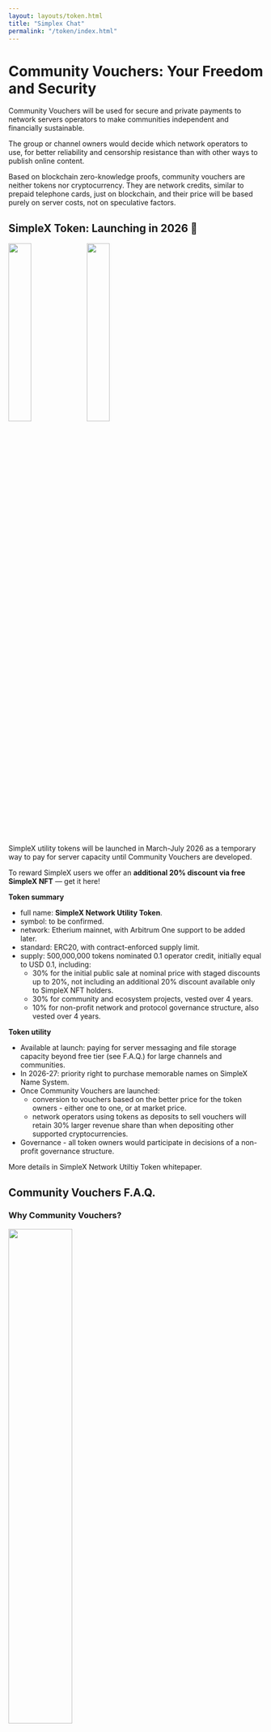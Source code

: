 ```yaml
---
layout: layouts/token.html
title: "Simplex Chat"
permalink: "/token/index.html"
---
```


# Community Vouchers: Your Freedom and Security

Community Vouchers will be used for secure and private payments to network servers operators to make communities independent and financially sustainable.

The group or channel owners would decide which network operators to use, for better reliability and censorship resistance than with other ways to publish online content.

Based on blockchain zero-knowledge proofs, community vouchers are neither tokens nor cryptocurrency. They are network credits, similar to prepaid telephone cards, just on blockchain, and their price will be based purely on server costs, not on speculative factors.

## SimpleX Token: Launching in 2026 🚀

<img src="/img/design_3/simplex_nft_light.png" width="30%" class="float-to-right dark:hidden">

<img src="/img/design_3/simplex_nft_dark.png" width="30%" class="float-to-right hidden dark:block">

SimpleX utility tokens will be launched in March-July 2026 as a temporary way to pay for server capacity until Community Vouchers are developed.

To reward SimpleX users we offer an **additional 20% discount via free SimpleX NFT** &mdash; get it here!

**Token summary**
- full name: **SimpleX Network Utility Token**.
- symbol: to be confirmed.
- network: Etherium mainnet, with Arbitrum One support to be added later.
- standard: ERC20, with contract-enforced supply limit.
- supply: 500,000,000 tokens nominated 0.1 operator credit, initially equal to USD 0.1, including:
  - 30% for the initial public sale at nominal price with staged discounts up to 20%, not including an additional 20% discount available only to SimpleX NFT holders.
  - 30% for community and ecosystem projects, vested over 4 years.
  - 10% for non-profit network and protocol governance structure, also vested over 4 years.

**Token utility**
- Available at launch: paying for server messaging and file storage capacity beyond free tier (see F.A.Q.) for large channels and communities.
- In 2026-27: priority right to purchase memorable names on SimpleX Name System.
- Once Community Vouchers are launched:
  - conversion to vouchers based on the better price for the token owners - either one to one, or at market price.
  - network operators using tokens as deposits to sell vouchers will retain 30% larger revenue share than when depositing other supported cryptocurrencies.
- Governance - all token owners would participate in decisions of a non-profit governance structure.

More details in SimpleX Network Utiltiy Token whitepaper.

## Community Vouchers F.A.Q.

### Why Community Vouchers?

<img src="/img/design_3/community_vouchers_light.jpg" width="50%" class="float-to-right dark:hidden">

<img src="/img/design_3/community_vouchers_dark.jpg" width="50%" class="float-to-right hidden dark:block">

Very simple - somebody has to pay the bills.

There are many social media and content platforms that are free to use. But they may turn out to be quite expensive:
- they collect and sell information about your online activity &mdash; to make you pay higher prices and to influence your opinions.
- you don't own the content you publish on "free" platfomrs. It limits your right to use this content, in case the audience grows and it becomes successful.
- the channel you created does not belong to you as well - it can be removed in case of copyright or other content complaints, even if they are not valid.

With centralized platforms you own nothing. The only solution to that is that groups and communities pay their own bills. The great news is that infrastructure for hosting is quite cheap, and we estimate that the cost to host a community of 5,000-10,000 users who receive messages (can be up to 100,000 members) with 5-10gb worth of files will be approximately $5-10 per month. This small amount would make community independent and network operators profitable.

### Will there be free public groups and channels?

Yes, within a free tier limit.

We will confirm it in 2026, but approximately 1,000 users receiving messages (can be up to 5,000-10,000 members), and 500Mb long-term storage capacity for files and media per group will be available for free.

Limit on sending files with 2 days in-transit storage will remain the same – up to 1Gb per file.

### Why not use existing tokens or cryptocurrencies?

We want to provide privacy and security of payments for the servers, which is incompatible with the necessary financial compliance in case of cryptocurrency or freely tradeable token.

Community Vouchers are legally equivalent to prepaid telephone cards - community members and owners can buy them for the usual money or some cryptocurrency, and then use them to pay to network operators without identifying community owners - to protect their security and freedom of speech.

Community Vouchers will only allow 2 transfers between network users, to enable donations to communities, and will not be suitable as the long term value storage, as they will expire in 6-12 months after purchase. These limitations will protect Community Vouchers from speculation and from financial regulations. Their price will be determined by the costs of providing the server capacity, and not speculatively, as it happens with cryptocurrencies.

### How will vouchers work for the users?

Users who want to pay for or sponsor their communities will buy Community Vouchers via the app and then the app will manage them automatically and transparently - no need to worry about managing wallets or cryptographic keys, it will be like topping up a prepaid mobile phone, including support for in-app payments.

The app will automatically choose different operator to buy vouchers from, and the usage of vouchers will be unlinkable with the purchase - thanks to zero-knowledge proofs used with the vouchers.

### How will SimpleX network evolve to support Community Vouchers?

Currently there are two pre-configured operators in SimpleX apps, and you can use your own self-hosted servers. It allows for high degree of network decentralization and for creation of protected network segments, unlike many networks where everybody has access to all servers, protecting SimpleX network from network-wide attacks. But for users that only use pre-configured servers the decentralization is limited.

The launch of Community Vouchers will create financial incentives for many other server operators to become available to the end users, under the same terms. SimpleX Chat Ltd and several non-profit entities in different jurisdictions (we already established SimpleX Chat Foundation in the US) will play the role of network regulator. They will sign the agreements with the network operators obliging them to honour the same privacy policy and quality of service as a condition of earning profit from SimpleX network traffic.

### How will vouchers work for the network operators?

To be able to issue the vouchers, the network operator will have to:
- sign the agreement with the network regulator,
- make a deposit to a smart contract, using either SimpleX utility tokens (see below) or any other supported cryptocurrency. This deposit will limit the amount of voucher credits the operator can issue without providing a service.
- share revenue from selling the vouchers with the network regulator. This share of revenue that operator can retain will be higher for known operators, and lower for anonymous (as operator anonymity comes at a risk to users privacy and security, so users will be able to opt out of using anonymous operators), and also 30% higher if deposit is made with SimpleX Utility Tokens and lower if it is made with some other cryptocurrency.

### What are the conditions of SimpleX NFT discount?

We offer SimpleX NFT is a way to reward and to say "big thank you" to our early users and communities that made SimpleX network what it is today. It would also help us better understand the demand for SimpleX utility tokens.

SimpleX NFTs are completely free, you only need to pay Ehterium network fee to "mint" them (aka "gas", usually $0.5-1 per mint). You don't have to buy utility tokens if you decide not to, but if you do &mdash; SimpleX NFT will provide you an additional 20% discount.

Conditions:
- **discount 20%** is applied to SimpleX utility token price after any other publicly available discounts.
- you can **buy utility tokens many times** - SimpleX NFT will remain in your wallet as a reminder of early days of SimpleX network.
- you can mint SimpleX NFT **only until midnight December 31, 2025** ([Anywhere on Earth time](https://www.timeanddate.com/time/zones/aoe)).
- to receive this discount in 2026, you will have to buy SimpleX utility tokens via this website page to the wallet that has SimpleX NFT.
- you can **sell or gift SimpleX NFT** to any other wallet that does not have it.
- **only one SimpleX NFT per wallet**, except contract owner, where we can pre-mint NFTs. It is enforced by smart-contract when minting and sending NFT, so if you already have a SimpleX NFT in the wallet you won't be able to mint or to buy another one.
- SimpleX NFT has an **immutable conditions and image** on [IPFS](https://ipfs.tech) - we can't change them once minted.
- We reserve the right to stop minting NFTs or to change any conditions for future NFTs at any time.
